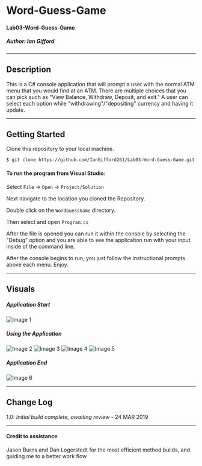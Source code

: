 # Word-Guess-Game
#### Lab03-Word-Guess-Game
##### *Author: Ian Gifford*

------------------------------

## Description

This is a C# console application that will prompt a user with the normal ATM menu that you would find at an ATM. There are multiple choices that you can pick such as "View Balance, Withdraw, Deposit, and exit."
A user can select each option while "withdrawing"/"depositing" currency and having it update.

------------------------------

## Getting Started
Clone this repository to your local machine.
```
$ git clone https://github.com/IanGifford261/Lab03-Word-Guess-Game.git
```
#### To run the program from Visual Studio:
Select ```File``` -> ```Open``` -> ```Project/Solution```

Next navigate to the location you cloned the Repository.

Double click on the ```WordGuessGame``` directory.

Then select and open ```Program.cs```

After the file is opened you can run it within the console by selecting the "Debug" option and you are able to see the application run with your input inside of the command line.

After the console begins to run, you just follow the instructional prompts above each menu.
Enjoy.

------------------------------

## Visuals

##### Application Start
![Image 1]()
##### Using the Application
![Image 2]()
![Image 3]()
![Image 4]()
![Image 5]()
##### Application End
![Image 6]()

------------------------------

## Change Log
1.0: *Initial build complete, awaiting review* - 24 MAR 2019



------------------------------
#### Credit to assistance ####
Jason Burns and Dan Logerstedt for the most efficient method builds, and guiding me to a better work flow
